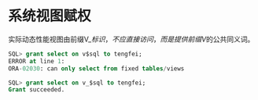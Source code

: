 # 系统视图赋权

实际动态性能视图由前缀V\_$标识，不应直接访问，而是提供前缀V$的公共同义词。

```sql
SQL> grant select on v$sql to tengfei;
ERROR at line 1:
ORA-02030: can only select from fixed tables/views

SQL> grant select on v_$sql to tengfei;
Grant succeeded.
```

